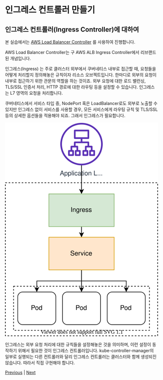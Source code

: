 # 인그레스 컨트롤러 만들기

## 인그레스 컨트롤러(Ingress Controller)에 대하여
본 실습에서는 [AWS Load Balancer Controller](https://kubernetes-sigs.github.io/aws-load-balancer-controller/latest/) 를 사용하여 진행합니다.

AWS Load Balancer Controller는 구 AWS ALB Ingress Controller에서 리브랜드된 개념입니다.

인그레스(Ingress) 는 주로 클러스터 외부에서 쿠버네티스 내부로 접근할 때, 요청들을 어떻게 처리할지 정의해놓은 규칙이자 리소스 오브젝트입니다. 한마디로 외부의 요청이 내부로 접근하기 위한 관문의 역할을 하는 것이죠. 외부 요청에 대한 로드 밸런싱, TLS/SSL 인증서 처리, HTTP 경로에 대한 라우팅 등을 설정할 수 있습니다. 인그레스는 L7 영역의 요청을 처리합니다.

쿠버네티스에서 서비스 타입 중, NodePort 혹은 LoadBalancer로도 외부로 노출할 수 있지만 인그레스 없이 서비스를 사용할 경우, 모든 서비스에게 라우팅 규칙 및 TLS/SSL 등의 상세한 옵션들을 적용해야 되죠. 그래서 인그레스가 필요합니다.

![](../images/ingress-controller.svg)

인그레스는 외부 요청 처리에 대한 규칙들을 설정해놓은 것을 의미하며, 이런 설정이 동작하기 위해서 필요한 것이 인그레스 컨트롤러입니다. kube-controller-manager의 일부로 실행되는 다른 컨트롤러와 달리 인그레스 컨트롤러는 클러스터와 함께 생성되진 않습니다. 따라서 직접 구현해야 합니다.

[Previous](../50-eks-cluster/200-option-console.md) | [Next](./100-launch-alb.md)